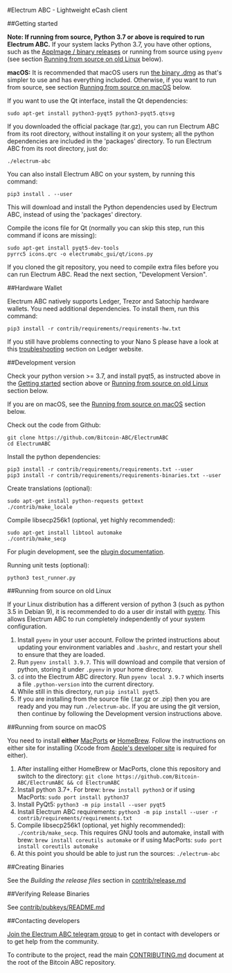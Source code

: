 #Electrum ABC - Lightweight eCash client

##Getting started

**Note: If running from source, Python 3.7 or above is required to run Electrum ABC.**
If your system lacks Python 3.7, you have other options, such as the
[AppImage / binary releases](https://github.com/Bitcoin-ABC/ElectrumABC/releases/)
or running from source using `pyenv` (see section
[Running from source on old Linux](#running-from-source-on-old-linux) below).

**macOS:** It is recommended that macOS users run
[the binary .dmg](https://github.com/Bitcoin-ABC/ElectrumABC/releases)
as that's simpler to use and has everything included.  Otherwise, if you
want to run from source, see section
[Running from source on macOS](#running-from-source-on-macos) below.

If you want to use the Qt interface, install the Qt dependencies:
```
sudo apt-get install python3-pyqt5 python3-pyqt5.qtsvg
```

If you downloaded the official package (tar.gz), you can run
Electrum ABC from its root directory, without installing it on your
system; all the python dependencies are included in the 'packages'
directory. To run Electrum ABC from its root directory, just do:
```
./electrum-abc
```

You can also install Electrum ABC on your system, by running this command:
```
pip3 install . --user
```

This will download and install the Python dependencies used by
Electrum ABC, instead of using the 'packages' directory.

Compile the icons file for Qt (normally you can skip this step, run this command if icons are missing):
```
sudo apt-get install pyqt5-dev-tools
pyrrc5 icons.qrc -o electrumabc_gui/qt/icons.py
```

If you cloned the git repository, you need to compile extra files
before you can run Electrum ABC. Read the next section, "Development
Version".

##Hardware Wallet

Electrum ABC natively supports Ledger, Trezor and Satochip hardware wallets.
You need additional dependencies. To install them, run this command:
```
pip3 install -r contrib/requirements/requirements-hw.txt
```

If you still have problems connecting to your Nano S please have a look at this
[troubleshooting](https://support.ledger.com/hc/en-us/articles/115005165269-Fix-connection-issues) section on Ledger website.


##Development version

Check your python version >= 3.7, and install pyqt5, as instructed above in the
[Getting started](#getting-started) section above or [Running from source on old Linux](#running-from-source-on-old-linux) section below.

If you are on macOS, see the [Running from source on macOS](#running-from-source-on-macos) section below.

Check out the code from Github:
```
git clone https://github.com/Bitcoin-ABC/ElectrumABC
cd ElectrumABC
```

Install the python dependencies:
```
pip3 install -r contrib/requirements/requirements.txt --user
pip3 install -r contrib/requirements/requirements-binaries.txt --user
```

Create translations (optional):
```
sudo apt-get install python-requests gettext
./contrib/make_locale
```

Compile libsecp256k1 (optional, yet highly recommended):
```
sudo apt-get install libtool automake
./contrib/make_secp
```

For plugin development, see the [plugin documentation](electrumabc_plugins/README.rst).

Running unit tests (optional):
```
python3 test_runner.py
```

##Running from source on old Linux

If your Linux distribution has a different version of python 3 (such as python
3.5 in Debian 9), it is recommended to do a user dir install with
[pyenv](https://github.com/pyenv/pyenv-installer). This allows Electrum ABC
to run completely independently of your system configuration.

1. Install `pyenv` in your user
   account. Follow the printed instructions about updating your environment
   variables and `.bashrc`, and restart your shell to ensure that they are
   loaded.
2. Run `pyenv install 3.9.7`. This will download and compile that version of
   python, storing it under `.pyenv` in your home directory.
3. `cd` into the Electrum ABC directory. Run `pyenv local 3.9.7` which inserts
   a file `.python-version` into the current directory.
4. While still in this directory, run `pip install pyqt5`.
5. If you are installing from the source file (.tar.gz or .zip) then you are
   ready and you may run `./electrum-abc`. If you are using the git version,
   then continue by following the Development version instructions above.

##Running from source on macOS

You need to install **either** [MacPorts](https://www.macports.org)  **or**
[HomeBrew](https://www.brew.sh).  Follow the instructions on either site for
installing (Xcode from [Apple's developer site](https://developer.apple.com)
is required for either).

1. After installing either HomeBrew or MacPorts, clone this repository and
   switch to the directory:
   `git clone https://github.com/Bitcoin-ABC/ElectrumABC && cd ElectrumABC`
2. Install python 3.7+. For brew:
   `brew install python3`
   or if using MacPorts:
   `sudo port install python37`
3. Install PyQt5: `python3 -m pip install --user pyqt5`
4. Install Electrum ABC requirements:
   `python3 -m pip install --user -r contrib/requirements/requirements.txt`
5. Compile libsecp256k1 (optional, yet highly recommended):
   `./contrib/make_secp`.
   This requires GNU tools and automake, install with brew:
   `brew install coreutils automake`
   or if using MacPorts: `sudo port install coreutils automake`
6. At this point you should be able to just run the sources: `./electrum-abc`


##Creating Binaries

See the *Building the release files* section in [contrib/release.md](contrib/release.md)

##Verifying Release Binaries

See [contrib/pubkeys/README.md](contrib/pubkeys/README.md)

##Contacting developers

[Join the Electrum ABC telegram group](https://t.me/ElectrumABC) to get in contact
with developers or to get help from the community.

To contribute to the project, read the main [CONTRIBUTING.md](/CONTRIBUTING.md)
document at the root of the Bitcoin ABC repository.
